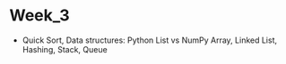 # Week_3

- Quick Sort, Data structures: Python List vs NumPy Array, Linked List, Hashing, Stack, Queue
